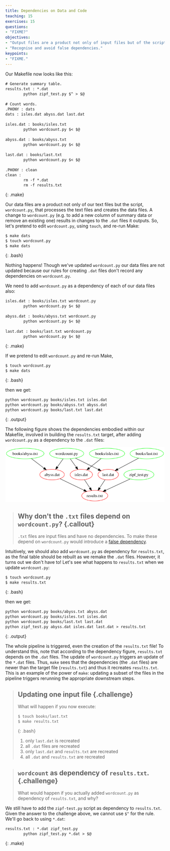 ```yaml
---
title: Dependencies on Data and Code
teaching: 15
exercises: 15
questions:
- "FIXME?"
objectives:
- "Output files are a product not only of input files but of the scripts or code that created the output files."
- "Recognise and avoid false dependencies."
keypoints:
- "FIXME."
---
```

Our Makefile now looks like this:

~~~
# Generate summary table.
results.txt : *.dat
        python zipf_test.py $^ > $@

# Count words.
.PHONY : dats
dats : isles.dat abyss.dat last.dat

isles.dat : books/isles.txt
        python wordcount.py $< $@

abyss.dat : books/abyss.txt
        python wordcount.py $< $@

last.dat : books/last.txt
        python wordcount.py $< $@

.PHONY : clean
clean :
        rm -f *.dat
        rm -f results.txt
~~~
{: .make}

Our data files are a product not only of our text files but the
script, `wordcount.py`, that processes the text files and creates the
data files. A change to `wordcount.py` (e.g. to add a new column of summary data or remove an existing one) results in changes to the `.dat` files it outputs. So, let's pretend to edit `wordcount.py`, using `touch`, and re-run Make:

~~~
$ make dats
$ touch wordcount.py
$ make dats
~~~
{: .bash}

Nothing happens! Though we've updated `wordcount.py` our data files are not updated because our rules for creating `.dat` files don't record any dependencies on `wordcount.py`.

We need to add `wordcount.py` as a dependency of each of our
data files also:

~~~
isles.dat : books/isles.txt wordcount.py
        python wordcount.py $< $@

abyss.dat : books/abyss.txt wordcount.py
        python wordcount.py $< $@

last.dat : books/last.txt wordcount.py
        python wordcount.py $< $@
~~~
{: .make}

If we pretend to edit `wordcount.py` and re-run Make,

~~~
$ touch wordcount.py
$ make dats
~~~
{: .bash}

then we get:

~~~
python wordcount.py books/isles.txt isles.dat
python wordcount.py books/abyss.txt abyss.dat
python wordcount.py books/last.txt last.dat
~~~
{: .output}

The following figure shows the dependencies embodied within our Makefile, involved in building the `results.txt` target, after adding `wordcount.py` as a dependency to the `.dat` files:

![results.txt dependencies after adding wordcount.py as a dependency](img/04-dependencies.png "results.txt dependencies after adding wordcount.py as a dependency")

> ## Why don't the `.txt` files depend on `wordcount.py`? {.callout}
>
> `.txt` files are input files and have no dependencies. To make these
> depend on `wordcount.py` would introduce a [false
> dependency](reference.html#false-dependency).

Intuitively, we should also add `wordcount.py` as dependency for `results.txt`, as the final table should be rebuilt as we remake the `.dat` files. However, it turns out we don't have to! Let's see what happens to `results.txt` when we update `wordcount.py`:

~~~
$ touch wordcount.py
$ make results.txt
~~~
{: .bash}

then we get:

~~~
python wordcount.py books/abyss.txt abyss.dat
python wordcount.py books/isles.txt isles.dat
python wordcount.py books/last.txt last.dat
python zipf_test.py abyss.dat isles.dat last.dat > results.txt
~~~
{: .output}

The whole pipeline is triggered, even the creation of the `results.txt` file! To understand this, note that according to the dependency figure, `results.txt` depends on the `.dat` files. The update of `wordcount.py` triggers an update of the `*.dat` files. Thus, `make` sees that the dependencies (the `.dat` files) are newer than the target file (`results.txt`) and thus it recreates `results.txt`. This is an example of the power of `make`: updating a subset of the files in the pipeline triggers rerunning the appropriate downstream steps.

> ## Updating one input file {.challenge}
>
> What will happen if you now execute:
>
> ~~~
> $ touch books/last.txt
> $ make results.txt
> ~~~
> {: .bash}
>
> 1. only `last.dat` is recreated
> 2. all `.dat` files are recreated
> 3. only `last.dat` and `results.txt` are recreated
> 4. all `.dat` and `results.txt` are recreated


> ## `wordcount` as dependency of `results.txt`. {.challenge}
>
> What would happen if you actually added `wordcount.py` as dependency of `results.txt`, and why?

We still have to add the `zipf-test.py` script as dependency to `results.txt`. Given the answer to the challenge above, we cannot use `$^` for the rule. We'll go back to using `*.dat`:

~~~
results.txt : *.dat zipf_test.py
        python zipf_test.py *.dat > $@
~~~
{: .make}
